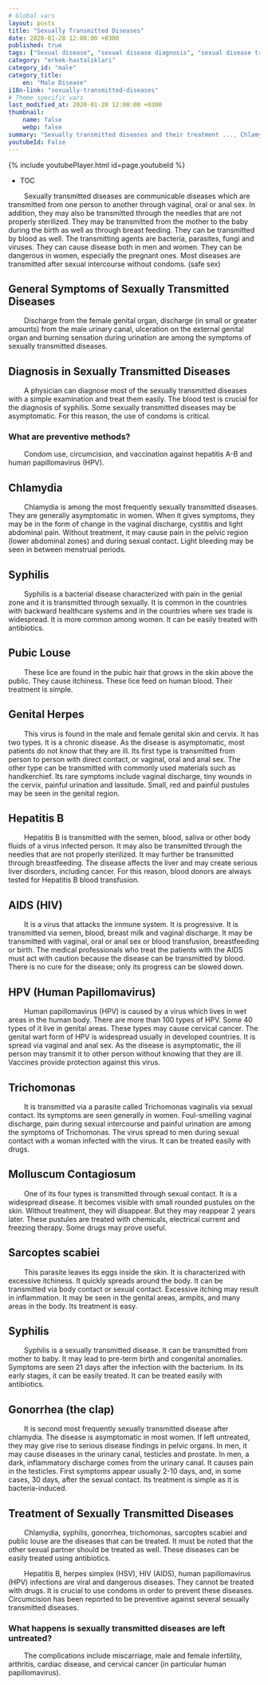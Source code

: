 ```yaml
---
# Global vars
layout: posts
title: "Sexually Transmitted Diseases"
date: 2020-01-28 12:00:00 +0300
published: true
tags: ["Sexual disease", "sexual disease diagnosis", "sexual disease treatment", "sexual disease symptom", "sexual disease blood test", "sexual disease prevention methods", "syphilis", "genital herpes", "Chlamydia", "Genital lice", "Genital herpes", "Hepatitis B", "aids", "HPV", "hiv", "Trikomnas", "Syphilis", "Moluscum cantagiosum", "Genital Scabies", "Gonorrhea", "gonorrhea", "sexual disease solution", "Molusum cantagiosum treatment", "Gonorrhea treatment", "chlamydia treatment", "syphilis treatment", "genital lice treatment", "genital herpes treatment", "hepatitis b treatment", "hiv treatment", "hpv treatment", "Trichomoniasis treatment", "sexual disease assay", "sexual disease pcr test"]
category: "erkek-hastaliklari"
category_id: "male"
category_title:
    en: "Male Disease"
i18n-link: "sexually-transmitted-diseases"
# Theme specific vars
last_modified_at: 2020-01-28 12:00:00 +0300
thumbnail:
    name: false
    webp: false
summary: "Sexually transmitted diseases and their treatment ..., Chlamydia, Şankı, Genital lice, Genital herpes, Hepatitis B, AIDS, HPV, Trichomonas, Syphilis, Scabies, Symptoms of metastasis and the symptoms of gonorrhea."
youtubeId: False
---
```

{% include youtubePlayer.html id=page.youtubeId %}

* TOC

&nbsp;&nbsp;&nbsp;&nbsp;&nbsp;&nbsp;&nbsp;&nbsp;Sexually transmitted diseases are communicable diseases which are transmitted from one person to another through vaginal, oral or anal sex. In addition, they may also be transmitted through the needles that are not properly sterilized. They may be transmitted from the mother to the baby during the birth as well as through breast feeding. They can be transmitted by blood as well. The transmitting agents are bacteria, parasites, fungi and viruses. They can cause disease both in men and women. They can be dangerous in women, especially the pregnant ones. Most diseases are transmitted after sexual intercourse without condoms. (safe sex)

## General Symptoms of Sexually Transmitted Diseases

&nbsp;&nbsp;&nbsp;&nbsp;&nbsp;&nbsp;&nbsp;&nbsp;Discharge from the female genital organ, discharge (in small or greater amounts) from the male urinary canal, ulceration on the external genital organ and burning sensation during urination are among the symptoms of sexually transmitted diseases.

## Diagnosis in Sexually Transmitted Diseases

&nbsp;&nbsp;&nbsp;&nbsp;&nbsp;&nbsp;&nbsp;&nbsp;A physician can diagnose most of the sexually transmitted diseases with a simple examination and treat them easily. The blood test is crucial for the diagnosis of syphilis. Some sexually transmitted diseases may be asymptomatic. For this reason, the use of condoms is critical.

### What are preventive methods?

&nbsp;&nbsp;&nbsp;&nbsp;&nbsp;&nbsp;&nbsp;&nbsp;Condom use, circumcision, and vaccination against hepatitis A-B and human papillomavirus (HPV).

## Chlamydia

&nbsp;&nbsp;&nbsp;&nbsp;&nbsp;&nbsp;&nbsp;&nbsp;Chlamydia is among the most frequently sexually transmitted diseases. They are generally asymptomatic in women. When it gives symptoms, they may be in the form of change in the vaginal discharge, cystitis and light abdominal pain. Without treatment, it may cause pain in the pelvic region (lower abdominal zones) and during sexual contact. Light bleeding may be seen in between menstrual periods.

## Syphilis

&nbsp;&nbsp;&nbsp;&nbsp;&nbsp;&nbsp;&nbsp;&nbsp;Syphilis is a bacterial disease characterized with pain in the genial zone and it is transmitted through sexually. It is common in the countries with backward healthcare systems and in the countries where sex trade is widespread. It is more common among women. It can be easily treated with antibiotics.

## Pubic Louse

&nbsp;&nbsp;&nbsp;&nbsp;&nbsp;&nbsp;&nbsp;&nbsp;These lice are found in the pubic hair that grows in the skin above the public. They cause itchiness. These lice feed on human blood. Their treatment is simple.

## Genital Herpes

&nbsp;&nbsp;&nbsp;&nbsp;&nbsp;&nbsp;&nbsp;&nbsp;This virus is found in the male and female genital skin and cervix. It has two types. It is a chronic disease. As the disease is asymptomatic, most patients do not know that they are ill. Its first type is transmitted from person to person with direct contact, or vaginal, oral and anal sex. The other type can be transmitted with commonly used materials such as handkerchief. Its rare symptoms include vaginal discharge, tiny wounds in the cervix, painful urination and lassitude. Small, red and painful pustules may be seen in the genital region.

## Hepatitis B

&nbsp;&nbsp;&nbsp;&nbsp;&nbsp;&nbsp;&nbsp;&nbsp;Hepatitis B is transmitted with the semen, blood, saliva or other body fluids of a virus infected person. It may also be transmitted through the needles that are not properly sterilized. It may further be transmitted through breastfeeding. The disease affects the liver and may create serious liver disorders, including cancer. For this reason, blood donors are always tested for Hepatitis B blood transfusion.

## AIDS (HIV)

&nbsp;&nbsp;&nbsp;&nbsp;&nbsp;&nbsp;&nbsp;&nbsp;It is a virus that attacks the immune system. It is progressive. It is transmitted via semen, blood, breast milk and vaginal discharge. It may be transmitted with vaginal, oral or anal sex or blood transfusion, breastfeeding or birth. The medical professionals who treat the patients with the AIDS must act with caution because the disease can be transmitted by blood. There is no cure for the disease; only its progress can be slowed down.

## HPV (Human Papillomavirus)

&nbsp;&nbsp;&nbsp;&nbsp;&nbsp;&nbsp;&nbsp;&nbsp;Human papillomavirus (HPV) is caused by a virus which lives in wet areas in the human body. There are more than 100 types of HPV. Some 40 types of it live in genital areas. These types may cause cervical cancer. The genital wart form of HPV is widespread usually in developed countries. It is spread via vaginal and anal sex.
As the disease is asymptomatic, the ill person may transmit it to other person without knowing that they are ill. Vaccines provide protection against this virus.

## Trichomonas

&nbsp;&nbsp;&nbsp;&nbsp;&nbsp;&nbsp;&nbsp;&nbsp;It is transmitted via a parasite called Trichomonas vaginalis via sexual contact. Its symptoms are seen generally in women. Foul-smelling vaginal discharge, pain during sexual intercourse and painful urination are among the symptoms of Trichomonas. The virus spread to men during sexual contact with a woman infected with the virus. It can be treated easily with drugs.

## Molluscum Contagiosum

&nbsp;&nbsp;&nbsp;&nbsp;&nbsp;&nbsp;&nbsp;&nbsp;One of its four types is transmitted through sexual contact. It is a widespread disease. It becomes visible with small rounded pustules on the skin. Without treatment, they will disappear. But they may reappear 2 years later. These pustules are treated with chemicals, electrical current and freezing therapy. Some drugs may prove useful.

## Sarcoptes scabiei

&nbsp;&nbsp;&nbsp;&nbsp;&nbsp;&nbsp;&nbsp;&nbsp;This parasite leaves its eggs inside the skin. It is characterized with excessive itchiness. It quickly spreads around the body. It can be transmitted via body contact or sexual contact. Excessive itching may result in inflammation. It may be seen in the genital areas, armpits, and many areas in the body. Its treatment is easy.

## Syphilis

&nbsp;&nbsp;&nbsp;&nbsp;&nbsp;&nbsp;&nbsp;&nbsp;Syphilis is a sexually transmitted disease. It can be transmitted from mother to baby. It may lead to pre-term birth and congenital anomalies. Symptoms are seen 21 days after the infection with the bacterium. In its early stages, it can be easily treated. It can be treated easily with antibiotics.

## Gonorrhea (the clap)

&nbsp;&nbsp;&nbsp;&nbsp;&nbsp;&nbsp;&nbsp;&nbsp;It is second most frequently sexually transmitted disease after chlamydia. The disease is asymptomatic in most women. If left untreated, they may give rise to serious disease findings in pelvic organs. In men, it may cause diseases in the urinary canal, testicles and prostate. In men, a dark, inflammatory discharge comes from the urinary canal. It causes pain in the testicles. First symptoms appear usually 2-10 days, and, in some cases, 30 days, after the sexual contact. Its treatment is simple as it is bacteria-induced.

## Treatment of Sexually Transmitted Diseases

&nbsp;&nbsp;&nbsp;&nbsp;&nbsp;&nbsp;&nbsp;&nbsp;Chlamydia, syphilis, gonorrhea, trichomonas, sarcoptes scabiei and public louse are the diseases that can be treated. It must be noted that the other sexual partner should be treated as well. These diseases can be easily treated using antibiotics.

&nbsp;&nbsp;&nbsp;&nbsp;&nbsp;&nbsp;&nbsp;&nbsp;Hepatitis B, herpes simplex (HSV), HIV (AIDS), human papillomavirus (HPV) infections are viral and dangerous diseases. They cannot be treated with drugs. It is crucial to use condoms in order to prevent these diseases. Circumcision has been reported to be preventive against several sexually transmitted diseases.

### What happens is sexually transmitted diseases are left untreated?

&nbsp;&nbsp;&nbsp;&nbsp;&nbsp;&nbsp;&nbsp;&nbsp;The complications include miscarriage, male and female infertility, arthritis, cardiac disease, and cervical cancer (in particular human papillomavirus).
